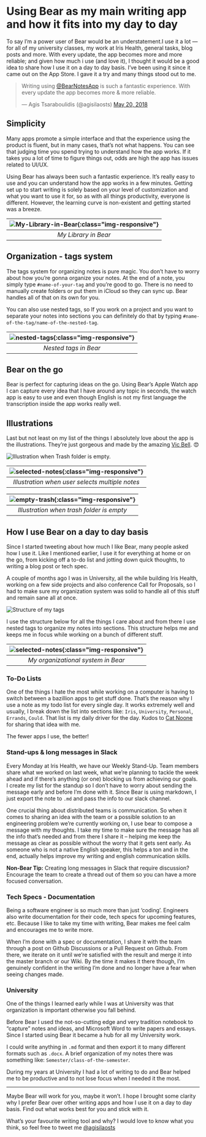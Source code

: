 # Using Bear as my main writing app and how it fits into my day to day

To say I’m a power user of Bear would be an understatement.I use it a lot —for all of my university classes, my work at Iris Health, general tasks, blog posts and more. With every update, the app becomes more and more reliable; and given how much i use (and love it), I thought it would be a good idea to share how I use it on a day to day basis. I’ve been using it since it came out on the App Store. I gave it a try and many things stood out to me.

<blockquote class="twitter-tweet" data-lang="en"><p lang="en" dir="ltr">Writing using <a href="https://twitter.com/BearNotesApp?ref_src=twsrc%5Etfw">@BearNotesApp</a> is such a fantastic experience. With every update the app becomes more &amp; more reliable.</p>&mdash; Agis Tsaraboulidis (@agisilaosts) <a href="https://twitter.com/agisilaosts/status/998157653946896384?ref_src=twsrc%5Etfw">May 20, 2018</a></blockquote> <script async src="https://platform.twitter.com/widgets.js" charset="utf-8"></script>

## Simplicity

Many apps promote a simple interface and that the experience using the product is fluent, but in many cases, that’s not what happens. You can see that judging time you spend trying to understand how the app works. If it takes you a lot of time to figure things out, odds are high the app has issues related to UI/UX.

Using Bear has always been such a fantastic experience. It’s really easy to use and you can understand how the app works in a few minutes. Getting set up to start writing is solely based on your level of customization and what you want to use it for, so as with all things productivity, everyone is different. However, the learning curve is non-existent and getting started was a breeze.

| ![My-Library-in-Bear](/images/Library_In_Bear.png){:class="img-responsive"} |
|:--:|
| *My Library in Bear* |

## Organization - tags system

The tags system for organizing notes is pure magic. You don’t have to worry about how you’re gonna organize your notes. At the end of a note, you simply type `#name-of-your-tag` and you’re good to go. There is no need to manually create folders or put them in iCloud so they can sync up. Bear handles all of that on its own for you.

You can also use nested tags, so If you work on a project and you want to separate your notes into sections you can definitely do that by typing `#name-of-the-tag/name-of-the-nested-tag`.

| ![nested-tags](/images/Nested_tag_system.png){:class="img-responsive"} |
|:--:|
| *Nested tags in Bear* |

## Bear on the go

Bear is perfect for capturing ideas on the go. Using Bear’s Apple Watch app I can capture every idea that I have around any topic in seconds, the watch app is easy to use and even though English is not my first language the transcription inside the app works really well.

## Illustrations

Last but not least on my list of the things I absolutely love about the app is the illustrations. They’re just gorgeous and made by the amazing [Vic Bell](https://www.twitter.com/vic_bell). 😍

![](images/empty_trash.png "Illustration when Trash folder is empty.")

| ![selected-notes](/images/selected_notes.png){:class="img-responsive"} |
|:--:|
| *Illustration when user selects multiple notes* |

| ![empty-trash](/images/empty_trash.png){:class="img-responsive"} |
|:--:|
| *Illustration when trash folder is empty* |

## How I use Bear on a day to day basis

Since I started tweeting about how much I like Bear, many people asked how I use it. Like I mentioned earlier, I use it for everything at home or on the go, from kicking off a to-do list and jotting down quick thoughts, to writing a blog post or tech spec.

A couple of months ago I was in University, all the while building Iris Health, working on a few side projects and also conference Call for Proposals, so I had to make sure my organization system was solid to handle all of this stuff and remain sane all at once.

![](tags_system.png "Structure of my tags")

I use the structure below for all the things I care about and from there I use nested tags to organize my notes into sections. This structure helps me and keeps me in focus while working on a bunch of different stuff.

| ![selected-notes](/images/tags_system.png){:class="img-responsive"} |
|:--:|
| *My organizational system in Bear* |

### To-Do Lists

One of the things I hate the most while working on a computer is having to switch between a bazillion apps to get stuff done. That’s the reason why I use a note as my todo list for every single day. It works extremely well and usually, I break down the list into sections like: `Iris`, `University`, `Personal`, `Errands`, `Could`. That list is my daily driver for the day. Kudos to [Cat Noone](https://www.twitter.com/imcatnoone) for sharing that idea with me.

The fewer apps I use, the better!

### Stand-ups & long messages in Slack

Every Monday at Iris Health, we have our Weekly Stand-Up. Team members share what we worked on last week, what we’re planning to tackle the week ahead and if there’s anything (or one) blocking us from achieving our goals. I create my list for the standup so I don’t have to worry about sending the message early and before I’m done with it. Since Bear is using markdown, I just export the note to `.md` and pass the info to our slack channel.

One crucial thing about distributed teams is communication. So when it comes to sharing an idea with the team or a possible solution to an engineering problem we’re currently working on, I use bear to compose a message with my thoughts. I take my time to make sure the message has all the info that’s needed and from there I share it – helping me keep the message as clear as possible without the worry that it gets sent early. As someone who is not a native English speaker, this helps a ton and in the end, actually helps improve my writing and english communication skills.

**Non-Bear Tip:** Creating long messages in Slack that require discussion? Encourage the team to create a thread out of them so you can have a more focused conversation.

### Tech Specs - Documentation

Being a software engineer is so much more than just ‘coding’. Engineers also write documentation for their code, tech specs for upcoming features, etc. Because I like to take my time with writing, Bear makes me feel calm and encourages me to write more.

When I’m done with a spec or documentation, I share it with the team through a post on Github Discussions or a Pull Request on Github. From there, we iterate on it until we’re satisfied with the result and merge it into the master branch or our Wiki. By the time it makes it there though, I’m genuinely confident in the writing I’m done and no longer have a fear when seeing changes made.

### University

One of the things I learned early while I was at University was that organization is important otherwise you fall behind.

Before Bear I used the not-so-cutting edge and very tradition notebook to “capture” notes and ideas, and Microsoft Word to write papers and essays. Since I started using Bear it became a hub for all my University work.

I could write anything in `.md` format and then export it to many different formats such as `.docx`. A brief organization of my notes there was something like: `Semester/class-of-the-semester`.

During my years at University I had a lot of writing to do and Bear helped me to be productive and to not lose focus when I needed it the most.

----

Maybe Bear will work for you, maybe it won’t. I hope I brought some clarity why I prefer Bear over other writing apps and how I use it on a day to day basis. Find out what works best for you and stick with it.

What’s your favourite writing tool and why? I would love to know what you think, so feel free to tweet me [@agisilaosts](https://twitter.com/agisilaosts)
